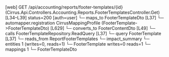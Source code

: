 [web] GET /api/accounting/reports/footer-templates/{id}  (Cirrus.Api.Controllers.Accounting.Reports.FooterTemplatesController.Get)  [L34–L39] status=200 [auth=user]
  └─ maps_to FooterTemplateDto [L37]
    └─ automapper.registration CirrusMappingProfile (FooterTemplate->FooterTemplateDto) [L629]
    └─ converts_to FooterContentDto [L49]
  └─ calls FooterTemplateRepository.ReadQuery [L37]
  └─ query FooterTemplate [L37]
    └─ reads_from ReportFooterTemplates
  └─ impact_summary
    └─ entities 1 (writes=0, reads=1)
      └─ FooterTemplate writes=0 reads=1
    └─ mappings 1
      └─ FooterTemplateDto

